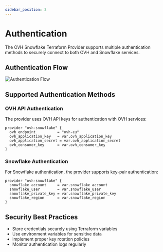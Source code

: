 ```yaml
---
sidebar_position: 2
---
```


# Authentication

The OVH Snowflake Terraform Provider supports multiple authentication methods to securely connect to both OVH and Snowflake services.

## Authentication Flow

![Authentication Flow](/img/diagrams/authentication-flow.svg)

## Supported Authentication Methods

### OVH API Authentication

The provider uses OVH API keys for authentication with OVH services:

```hcl
provider "ovh-snowflake" {
  ovh_endpoint          = "ovh-eu"
  ovh_application_key   = var.ovh_application_key
  ovh_application_secret = var.ovh_application_secret
  ovh_consumer_key      = var.ovh_consumer_key
}
```

### Snowflake Authentication

For Snowflake authentication, the provider supports key-pair authentication:

```hcl
provider "ovh-snowflake" {
  snowflake_account     = var.snowflake_account
  snowflake_user        = var.snowflake_user
  snowflake_private_key = var.snowflake_private_key
  snowflake_region      = var.snowflake_region
}
```

## Security Best Practices

- Store credentials securely using Terraform variables
- Use environment variables for sensitive data
- Implement proper key rotation policies
- Monitor authentication logs regularly

